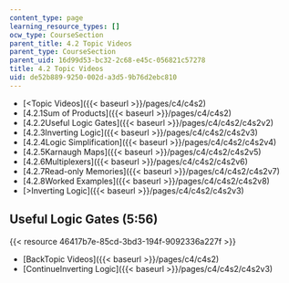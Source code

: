 ```yaml
---
content_type: page
learning_resource_types: []
ocw_type: CourseSection
parent_title: 4.2 Topic Videos
parent_type: CourseSection
parent_uid: 16d99d53-bc32-2c68-e45c-056821c57278
title: 4.2 Topic Videos
uid: de52b889-9250-002d-a3d5-9b76d2ebc810
---
```


*   [\<Topic Videos]({{< baseurl >}}/pages/c4/c4s2)
*   [4.2.1Sum of Products]({{< baseurl >}}/pages/c4/c4s2)
*   [4.2.2Useful Logic Gates]({{< baseurl >}}/pages/c4/c4s2/c4s2v2)
*   [4.2.3Inverting Logic]({{< baseurl >}}/pages/c4/c4s2/c4s2v3)
*   [4.2.4Logic Simplification]({{< baseurl >}}/pages/c4/c4s2/c4s2v4)
*   [4.2.5Karnaugh Maps]({{< baseurl >}}/pages/c4/c4s2/c4s2v5)
*   [4.2.6Multiplexers]({{< baseurl >}}/pages/c4/c4s2/c4s2v6)
*   [4.2.7Read-only Memories]({{< baseurl >}}/pages/c4/c4s2/c4s2v7)
*   [4.2.8Worked Examples]({{< baseurl >}}/pages/c4/c4s2/c4s2v8)
*   [\>Inverting Logic]({{< baseurl >}}/pages/c4/c4s2/c4s2v3)

Useful Logic Gates (5:56)
-------------------------

{{< resource 46417b7e-85cd-3bd3-194f-9092336a227f >}}

*   [BackTopic Videos]({{< baseurl >}}/pages/c4/c4s2)
*   [ContinueInverting Logic]({{< baseurl >}}/pages/c4/c4s2/c4s2v3)